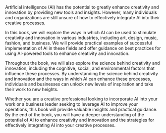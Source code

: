 

Artificial intelligence (AI) has the potential to greatly enhance creativity and innovation by providing new tools and insights. However, many individuals and organizations are still unsure of how to effectively integrate AI into their creative processes.

In this book, we will explore the ways in which AI can be used to stimulate creativity and innovation in various industries, including art, design, music, fashion, and business. We will provide practical examples of successful implementation of AI in these fields and offer guidance on best practices for using AI-powered tools to enhance creativity and innovation.

Throughout the book, we will also explore the science behind creativity and innovation, including the cognitive, social, and environmental factors that influence these processes. By understanding the science behind creativity and innovation and the ways in which AI can enhance these processes, individuals and businesses can unlock new levels of inspiration and take their work to new heights.

Whether you are a creative professional looking to incorporate AI into your work or a business leader seeking to leverage AI to improve your operations, this book will provide valuable insights and practical guidance. By the end of the book, you will have a deeper understanding of the potential of AI to enhance creativity and innovation and the strategies for effectively integrating AI into your creative processes.
